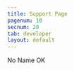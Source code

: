 ```yaml
---
title: Support Page
pagenum: 10
secnum: 20
tab: developer
layout: default
---
```


No Name OK